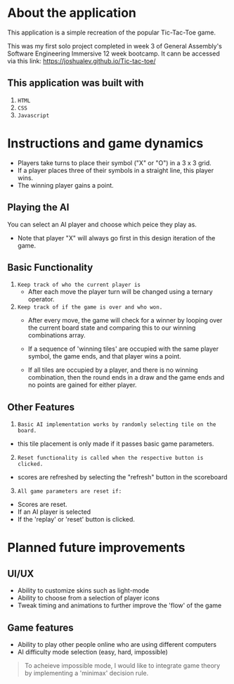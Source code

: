 # About the application
This application is a simple recreation of the popular Tic-Tac-Toe game.

This was my first solo project completed in week 3 of General Assembly's Software Engineering Immersive 12 week bootcamp. It cann be accessed via this link: https://joshualev.github.io/Tic-tac-toe/

## This application was built with
1. `HTML`
2. `CSS`
3. `Javascript`

# Instructions and game dynamics
- Players take turns to place their symbol ("X" or "O") in a 3 x 3 grid. 
- If a player places three of their symbols in a straight line, this player wins.
- The winning player gains a point.

## Playing the AI
You can select an AI player and choose which peice they play as. 
- Note that player "X" will always go first in this design iteration of the game.


## Basic Functionality
1. `Keep track of who the current player is`
    - After each move the player turn will be changed using a ternary operator.
2. `Keep track of if the game is over and who won.`
    - After every move, the game will check for a winner by looping over the current board state and comparing this to our winning combinations array.

    - If a sequence of 'winning tiles' are occupied with the same player symbol, the game ends, and that player wins a point.

    - If all tiles are occupied by a player, and there is no winning combination, then the round ends in a draw and the game ends and no points are gained for either player.
    

## Other Features
1. `Basic AI implementation works by randomly selecting tile on the board.`
 - this tile placement is only made if it passes basic game parameters.

2. `Reset functionality is called when the respective button is clicked.`
- scores are refreshed by selecting the "refresh" button in the scoreboard

3. `All game parameters are reset if:`
- Scores are reset.
- If an AI player is selected
- If the 'replay' or 'reset' button is clicked.


# Planned future improvements

## UI/UX
- Ability to customize skins such as light-mode
- Ability to choose from a selection of player icons
- Tweak timing and animations to further improve the 'flow' of the game

## Game features
- Ability to play other people online who are using different computers
- AI difficulty mode selection (easy, hard, impossible) 
 > To acheieve impossible mode, I would like to integrate game theory by implementing a 'minimax' decision rule.

